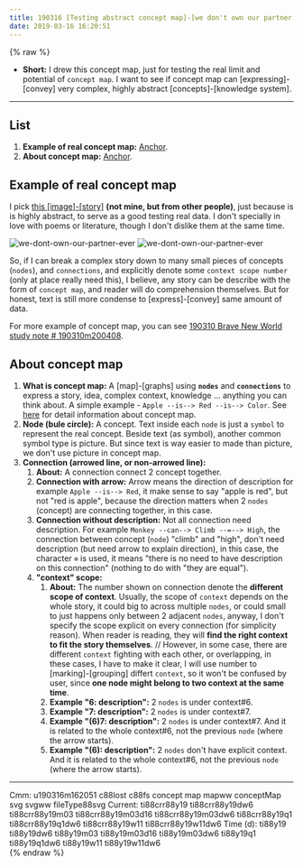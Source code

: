 ```yaml
---
title: 190316 [Testing abstract concept map]-[we don't own our partner ever] # 190316m162051
date: 2019-03-16 16:20:51
---
```


{% raw %}
<ul>
  <li><strong>Short:</strong> I drew this concept map, just for testing the real limit and potential of <code>concept map</code>. I want to see if concept map can [expressing]-[convey] very complex, highly abstract [concepts]-[knowledge system].</li>
</ul>

<!-- more -->
<hr>

<h2>List</h2>
<ol>
  <li><strong>Example of real concept map:</strong> <a href="#190316-173221">Anchor</a>.</li>
  <li><strong>About concept map:</strong> <a href="#190316m173224">Anchor</a>.</li>
</ol>

<h2>Example of real concept map<a id="190316-173221"></a></h2>

<p>I pick <a href="https://www.facebook.com/photo.php?fbid=2272654299675310&set=a.1445366252404123&type=3&theater">this [image]-[story]</a> <strong>(not mine, but from other people)</strong>, just because is is highly abstract, to serve as a good testing real data. I don't specially in love with poems or literature, though I don't dislike them at the same time.</p>
<div class="imgBlock">
  <img src="/treegbBlog/fs/m/19/03/16/190316m162051/we-dont-own-our-partner-ever.jpg" alt="we-dont-own-our-partner-ever">
  <img src="/treegbBlog/fs/m/19/03/16/190316m162051/we-dont-own-our-partner-ever.svg" alt="we-dont-own-our-partner-ever">
</div>
<p>So, if I can break a complex story down to many small pieces of concepts (<code>nodes</code>), and <code>connections</code>, and explicitly denote some <code>context scope number</code> (only at place really need this), I believe, any story can be describe with the form of <code>concept map</code>, and reader will do comprehension themselves. But for honest, text is still more condense to [express]-[convey] same amount of data.</p>
<p>For more example of concept map, you can see <a href="/treegbBlog/19/03/10/190310m200408/">190310 Brave New World study note # 190310m200408</a>.</p>

<h2>About concept map<a id="190316m173224"></a></h2>

<ol>
  <li><strong>What is concept map:</strong> A [map]-[graphs] using <strong><code>nodes</code></strong> and <strong><code>connections</code></strong> to express a story, idea, complex context, knowledge ... anything you can think about. A simple example - <code>Apple --is--> Red --is--> Color</code>. See <a href="https://cmap.ihmc.us/docs/concept.php">here</a> for detail information about concept map.</li>
  <li><strong>Node (bule  circle):</strong> A concept. Text inside each <code>node</code> is just a <code>symbol</code> to represent the real concept. Beside text (as symbol), another common symbol type is picture. But since text is way easier to made than picture, we don't use picture in concept map.</li>
  <li><strong>Connection (arrowed line, or non-arrowed line):</strong>
    <ol>
      <li><strong>About:</strong> A connection connect 2 concept together.</li>
      <li><strong>Connection with arrow:</strong> Arrow means the direction of description for example <code>Apple --is--> Red</code>, it make sense to say "apple is red", but not "red is apple", because the direction matters when 2 <code>nodes</code> (concept) are connecting together, in this case.</li>
      <li><strong>Connection without description:</strong> Not all connection need description. For example <code>Monkey --can--> Climb --=--> High</code>, the connection between concept (<code>node</code>) "climb" and "high", don't need description (but need arrow to explain direction), in this case, the character <strong><code>=</code></strong> is used, it means "there is no need to have description on this connection" (nothing to do with "they are equal").</li>
      <li><strong>"context" scope:</strong>
        <ol>
          <li><strong>About:</strong> The number shown on connection denote the <strong>different scope of context</strong>. Usually, the scope of <code>context</code> depends on the whole story, it could big to across multiple <code>nodes</code>, or could small to just happens only between 2 adjacent <code>nodes</code>, anyway, I don't specify the scope explicit on every connection (for simplicity reason). When reader is reading, they will <strong>find the right context to fit the story themselves</strong>. // However, in some case, there are different <code>context</code> fighting with each other, or overlapping, in these cases, I have to make it clear, I will use number to [marking]-[grouping] differt <code>context</code>, so it won't be confused by user, since <strong>one node might belong to two context at the same time</strong>.</li>
          <li><strong>Example "6: description":</strong> 2 <code>nodes</code> is under context#6.</li>
          <li><strong>Example "7: description":</strong> 2 <code>nodes</code> is under context#7.</li>
          <li><strong>Example "(6)7: description":</strong> 2 <code>nodes</code> is under context#7. And it is related to the whole context#6, not the previous <code>node</code> (where the arrow starts).</li>
          <li><strong>Example "(6): description":</strong> 2 <code>nodes</code> don't have explicit context. And it is related to the whole context#6, not the previous <code>node</code> (where the arrow starts).</li>
        </ol>
      </li>
    </ol>
  </li>
</ol>

<hr>

<div class="facetList">
Cmm: u190316m162051 c88lost c88fs concept map mapww conceptMap svg svgww fileType88svg
Current: ti88crr88y19 ti88crr88y19dw6 ti88crr88y19m03 ti88crr88y19m03d16 ti88crr88y19m03dw6 ti88crr88y19q1 ti88crr88y19q1dw6 ti88crr88y19w11 ti88crr88y19w11dw6
Time (d): ti88y19 ti88y19dw6 ti88y19m03 ti88y19m03d16 ti88y19m03dw6 ti88y19q1 ti88y19q1dw6 ti88y19w11 ti88y19w11dw6
</div>
{% endraw %}
